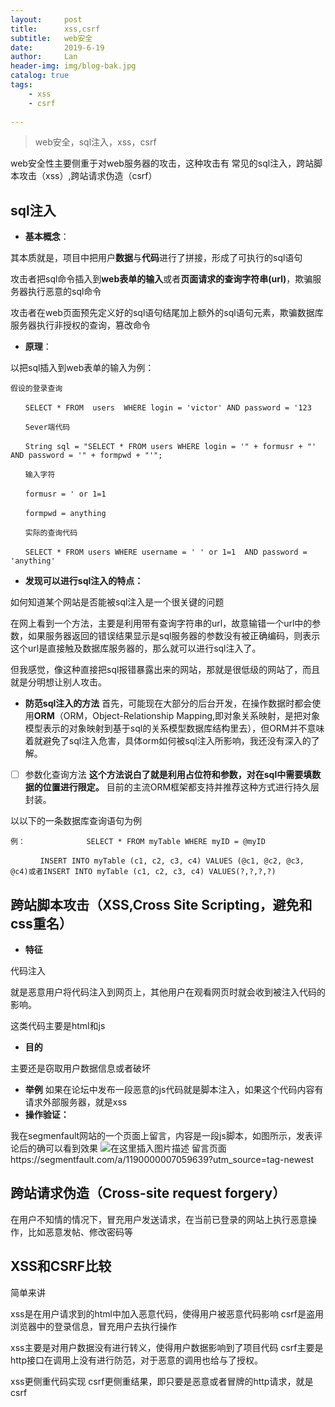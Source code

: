 ```yaml
---
layout:     post
title:      xss,csrf
subtitle:   web安全
date:       2019-6-19
author:     Lan
header-img: img/blog-bak.jpg
catalog: true
tags:
    - xss
    - csrf
    
---
```

>web安全，sql注入，xss，csrf

web安全性主要侧重于对web服务器的攻击，这种攻击有 常见的sql注入，跨站脚本攻击（xss）,跨站请求伪造（csrf）

## sql注入


 - **基本概念**：

其本质就是，项目中把用户**数据**与**代码**进行了拼接，形成了可执行的sql语句

攻击者把sql命令插入到**web表单的输入**或者**页面请求的查询字符串(url)**，欺骗服务器执行恶意的sql命令

攻击者在web页面预先定义好的sql语句结尾加上额外的sql语句元素，欺骗数据库服务器执行非授权的查询，篡改命令


 - **原理**：

以把sql插入到web表单的输入为例：
```
假设的登录查询

　　SELECT * FROM  users  WHERE login = 'victor' AND password = '123

　　Sever端代码

　　String sql = "SELECT * FROM users WHERE login = '" + formusr + "' AND password = '" + formpwd + "'";

　　输入字符

　　formusr = ' or 1=1

　　formpwd = anything

　　实际的查询代码

　　SELECT * FROM users WHERE username = ' ' or 1=1  AND password = 'anything'  
```

 - **发现可以进行sql注入的特点：**

如何知道某个网站是否能被sql注入是一个很关键的问题

在网上看到一个方法，主要是利用带有查询字符串的url，故意输错一个url中的参数，如果服务器返回的错误结果显示是sql服务器的参数没有被正确编码，则表示这个url是直接触及数据库服务器的，那么就可以进行sql注入了。

但我感觉，像这种直接把sql报错暴露出来的网站，那就是很低级的网站了，而且就是分明想让别人攻击。

 - **防范sql注入的方法**
首先，可能现在大部分的后台开发，在操作数据时都会使用**ORM**（ORM，Object-Relationship Mapping,即对象关系映射，是把对象模型表示的对象映射到基于sql的关系模型数据库结构里去），但ORM并不意味着就避免了sql注入危害，具体orm如何被sql注入所影响，我还没有深入的了解。
 - [ ] 参数化查询方法
		**这个方法说白了就是利用占位符和参数，对在sql中需要填数据的位置进行限定。**
		目前的主流ORM框架都支持并推荐这种方式进行持久层封装。
		
以以下的一条数据库查询语句为例
```
例：       　　　　SELECT * FROM myTable WHERE myID = @myID

　　　　INSERT INTO myTable (c1, c2, c3, c4) VALUES (@c1, @c2, @c3, @c4)或者INSERT INTO myTable (c1, c2, c3, c4) VALUES(?,?,?,?)
```
		

## 跨站脚本攻击（XSS,Cross Site Scripting，避免和css重名）

 - **特征**

代码注入

就是恶意用户将代码注入到网页上，其他用户在观看网页时就会收到被注入代码的影响。

这类代码主要是html和js

 - **目的**

主要还是窃取用户数据信息或者破坏

 - **举例**
如果在论坛中发布一段恶意的js代码就是脚本注入，如果这个代码内容有请求外部服务器，就是xss
 - **操作验证：**
 
我在segmenfault网站的一个页面上留言，内容是一段js脚本，如图所示，发表评论后的确可以看到效果
![在这里插入图片描述](https://img-blog.csdnimg.cn/20190619164022373.png?x-oss-process=image/watermark,type_ZmFuZ3poZW5naGVpdGk,shadow_10,text_aHR0cHM6Ly9ibG9nLmNzZG4ubmV0L0NoZW5Ydll1YW5fMDAx,size_16,color_FFFFFF,t_70)
留言页面https://segmentfault.com/a/1190000007059639?utm_source=tag-newest
## 跨站请求伪造（Cross-site request forgery）
在用户不知情的情况下，冒充用户发送请求，在当前已登录的网站上执行恶意操作，比如恶意发帖、修改密码等


## XSS和CSRF比较
简单来讲

xss是在用户请求到的html中加入恶意代码，使得用户被恶意代码影响
csrf是盗用浏览器中的登录信息，冒充用户去执行操作

xss主要是对用户数据没有进行转义，使得用户数据影响到了项目代码
csrf主要是http接口在调用上没有进行防范，对于恶意的调用也给与了授权。


xss更侧重代码实现
csrf更侧重结果，即只要是恶意或者冒牌的http请求，就是csrf